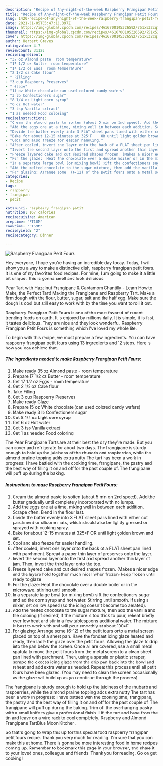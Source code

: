 ```yaml
---
description: "Recipe of Any-night-of-the-week Raspberry Frangipan Petit Fours"
title: "Recipe of Any-night-of-the-week Raspberry Frangipan Petit Fours"
slug: 1420-recipe-of-any-night-of-the-week-raspberry-frangipan-petit-fours
date: 2021-01-05T05:47:10.397Z
image: https://img-global.cpcdn.com/recipes/4616700105326592/751x532cq70/raspberry-frangipan-petit-fours-recipe-main-photo.jpg
thumbnail: https://img-global.cpcdn.com/recipes/4616700105326592/751x532cq70/raspberry-frangipan-petit-fours-recipe-main-photo.jpg
cover: https://img-global.cpcdn.com/recipes/4616700105326592/751x532cq70/raspberry-frangipan-petit-fours-recipe-main-photo.jpg
author: Herbert Graves
ratingvalue: 4.7
reviewcount: 31120
recipeingredient:
- "35 oz Almond paste  room temperature"
- "17 1/2 oz Butter  room temperature"
- "17 1/2 oz Eggs  room temperature"
- "2 1/2 oz Cake flour"
- " Filling"
- "3 cup Raspberry Preserves"
- " Glaze"
- "15 oz White chocolate can used colored candy wafers"
- "3 lb Confectioners sugar"
- "8 1/4 oz Light corn syrup"
- "6 oz Hot water"
- "3 tsp Vanilla extract"
- "1 as needed Food coloring"
recipeinstructions:
- "Cream the almond paste to soften (about 5 min on 2nd speed). Add the butter gradually until completely incorporated with no lumps."
- "Add the eggs one at a time, mixing well in between each addition. Scrape often.  Blend in the flour last."
- "Divide the batter evenly into 3 FLAT sheet pans lined with either cut parchment or silicone mats, which should also be lightly greased or sprayed with cooking spray."
- "Bake for about 12-15 minutes at 325•F    OR until light golden brown and set."
- "Cool and also freeze for easier handling."
- "After cooled, invert one layer onto the back of a FLAT sheet pan lined with parchment. Spread a paper thin layer of preserves onto the layer."
- "Invert the second layer onto the first and spread another thin layer of jam. Then, invert the third layer onto the top."
- "Freeze layered cake and cut desired shapes frozen. (Makes a nicer edge and the layers hold together much nicer when frozen) keep frozen until ready to glaze"
- "For the glaze:  Heat the chocolate over a double boiler or in the microwave, stirring until smooth."
- "In a separate large bowl (or mixing bowl) sift the confectioners sugar and ad the corn syrup and hot water. Stirring until smooth. If using a mixer, set on low speed (so the icing doesn&#39;t become too aerated)."
- "Add the melted chocolate to the sugar mixture, then add the vanilla and the coloring (if desired)  If the mixture is too thick to pour, reheat briefly over low heat and stir in a few tablespoons additional water. The mixture is best to work with and will pour smoothly at about 100•F"
- "For glazing: Arrange some  (6-12) of the petit fours onto a metal screen placed on top of a sheet pan. Have the fondant icing glaze heated and ready, then ladle the glaze over the petit fours. Allowing the glaze to drip into the pan below the screen. Once all are covered, use a small metal spatula to move the petit fours from the metal screen to a clean sheet pan lined with parchment. Then, using a spatula or plastic scraper, scrape the excess icing glaze from the drip pan back into the bowl and reheat and add extra water as needed. Repeat this process until all petit fours have been glazed. (You may need to clean the screen occasionally as the glaze will build up as you continue through the process)"
categories:
- Recipe
tags:
- raspberry
- frangipan
- petit

katakunci: raspberry frangipan petit 
nutrition: 167 calories
recipecuisine: American
preptime: "PT10M"
cooktime: "PT59M"
recipeyield: "2"
recipecategory: Dinner

---
```



![Raspberry Frangipan Petit Fours](https://img-global.cpcdn.com/recipes/4616700105326592/751x532cq70/raspberry-frangipan-petit-fours-recipe-main-photo.jpg)

Hey everyone, I hope you're having an incredible day today. Today, I will show you a way to make a distinctive dish, raspberry frangipan petit fours. It is one of my favorites food recipes. For mine, I am going to make it a little bit unique. This is gonna smell and look delicious.

Pear Tart with Hazelnut Frangipane &amp; Cardamom Chantilly - Learn How to Make, the Perfect Tart! Making the Frangipane and Raspberry Tart. Make a firm dough with the flour, butter, sugar, salt and the half egg. Make sure the dough is cool but still easy to work with by the time you want to roll it out.

Raspberry Frangipan Petit Fours is one of the most favored of recent trending foods on earth. It is enjoyed by millions daily. It is simple, it is fast, it tastes delicious. They are nice and they look wonderful. Raspberry Frangipan Petit Fours is something which I've loved my whole life.


To begin with this recipe, we must prepare a few ingredients. You can have raspberry frangipan petit fours using 13 ingredients and 12 steps. Here is how you can achieve that.

<!--inarticleads1-->

##### The ingredients needed to make Raspberry Frangipan Petit Fours:

1. Make ready 35 oz Almond paste - room temperature
1. Prepare 17 1/2 oz Butter - room temperature
1. Get 17 1/2 oz Eggs - room temperature
1. Get 2 1/2 oz Cake flour
1. Take  Filling
1. Get 3 cup Raspberry Preserves
1. Make ready  Glaze
1. Prepare 15 oz White chocolate (can used colored candy wafers)
1. Make ready 3 lb Confectioners sugar
1. Get 8 1/4 oz Light corn syrup
1. Get 6 oz Hot water
1. Get 3 tsp Vanilla extract
1. Get 1 as needed Food coloring


The Pear Frangipane Tarts are at their best the day they&#39;re made. But you can cover and refrigerate for about two days. The frangipane is sturdy enough to hold up the juiciness of the rhubarb and raspberries, while the almond praline topping adds extra nutty The tart has been a work in progress: I have battled with the cooking time, frangipane, the pastry and the best way of filling it on and off for the past couple of. The frangipane will puff up during the baking. 

<!--inarticleads2-->

##### Instructions to make Raspberry Frangipan Petit Fours:

1. Cream the almond paste to soften (about 5 min on 2nd speed). Add the butter gradually until completely incorporated with no lumps.
1. Add the eggs one at a time, mixing well in between each addition. Scrape often.  Blend in the flour last.
1. Divide the batter evenly into 3 FLAT sheet pans lined with either cut parchment or silicone mats, which should also be lightly greased or sprayed with cooking spray.
1. Bake for about 12-15 minutes at 325•F    OR until light golden brown and set.
1. Cool and also freeze for easier handling.
1. After cooled, invert one layer onto the back of a FLAT sheet pan lined with parchment. Spread a paper thin layer of preserves onto the layer.
1. Invert the second layer onto the first and spread another thin layer of jam. Then, invert the third layer onto the top.
1. Freeze layered cake and cut desired shapes frozen. (Makes a nicer edge and the layers hold together much nicer when frozen) keep frozen until ready to glaze
1. For the glaze:  Heat the chocolate over a double boiler or in the microwave, stirring until smooth.
1. In a separate large bowl (or mixing bowl) sift the confectioners sugar and ad the corn syrup and hot water. Stirring until smooth. If using a mixer, set on low speed (so the icing doesn&#39;t become too aerated).
1. Add the melted chocolate to the sugar mixture, then add the vanilla and the coloring (if desired)  If the mixture is too thick to pour, reheat briefly over low heat and stir in a few tablespoons additional water. The mixture is best to work with and will pour smoothly at about 100•F
1. For glazing: Arrange some  (6-12) of the petit fours onto a metal screen placed on top of a sheet pan. Have the fondant icing glaze heated and ready, then ladle the glaze over the petit fours. Allowing the glaze to drip into the pan below the screen. Once all are covered, use a small metal spatula to move the petit fours from the metal screen to a clean sheet pan lined with parchment. Then, using a spatula or plastic scraper, scrape the excess icing glaze from the drip pan back into the bowl and reheat and add extra water as needed. Repeat this process until all petit fours have been glazed. (You may need to clean the screen occasionally as the glaze will build up as you continue through the process)


The frangipane is sturdy enough to hold up the juiciness of the rhubarb and raspberries, while the almond praline topping adds extra nutty The tart has been a work in progress: I have battled with the cooking time, frangipane, the pastry and the best way of filling it on and off for the past couple of. The frangipane will puff up during the baking. Trim off the overhanging pastry with a small knife to give a professional finish. Lift the tart and base from the tin and leave on a wire rack to cool completely. Raspberry and Almond Frangipane TartBlue Moon Kitchen. 

So that's going to wrap this up for this special food raspberry frangipan petit fours recipe. Thank you very much for reading. I'm sure that you can make this at home. There is gonna be more interesting food in home recipes coming up. Remember to bookmark this page in your browser, and share it to your loved ones, colleague and friends. Thank you for reading. Go on get cooking!
